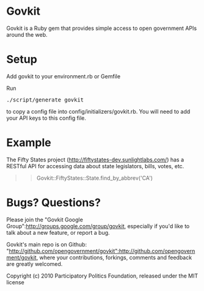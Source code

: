 Govkit
======

Govkit is a Ruby gem that provides simple access to open government APIs around the web.

Setup
=====

Add govkit to your environment.rb or Gemfile

Run <pre>./script/generate govkit</pre> to copy a config file into config/initializers/govkit.rb. You will need to add your API keys to this config file.

Example
=======

The Fifty States project (http://fiftystates-dev.sunlightlabs.com/) has a RESTful API for accessing data about state legislators, bills, votes, etc.

>> Govkit::FiftyStates::State.find_by_abbrev('CA')


Bugs? Questions?
================

Please join the "Govkit Google Group":http://groups.google.com/group/govkit, especially if you'd like to talk about a new feature, or report a bug.

Govkit's main repo is on Github: "http://github.com/opengovernment/govkit":http://github.com/opengovernment/govkit, where your contributions, forkings, comments and feedback are greatly welcomed.


Copyright (c) 2010 Participatory Politics Foundation, released under the MIT license
